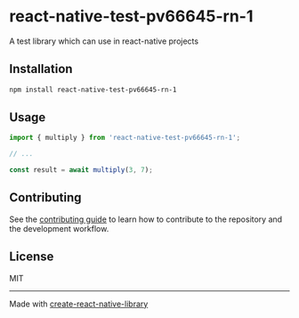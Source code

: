 # react-native-test-pv66645-rn-1

A test library which can use in react-native projects

## Installation

```sh
npm install react-native-test-pv66645-rn-1
```

## Usage

```js
import { multiply } from 'react-native-test-pv66645-rn-1';

// ...

const result = await multiply(3, 7);
```

## Contributing

See the [contributing guide](CONTRIBUTING.md) to learn how to contribute to the repository and the development workflow.

## License

MIT

---

Made with [create-react-native-library](https://github.com/callstack/react-native-builder-bob)
